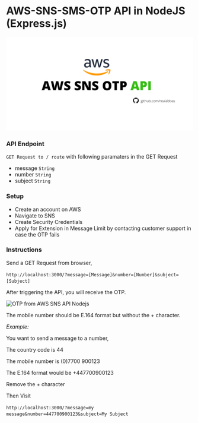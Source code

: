 # AWS-SNS-SMS-OTP API in NodeJS (Express.js)

![aws-sns-otp-api nodejs repo github](./demo/aws-sns-otp-api.png)

### API Endpoint

`GET Request to / route` with following paramaters in the GET Request

- message `String`
- number `String`
- subject `String`

### Setup
- Create an account on AWS
- Navigate to SNS
- Create Security Credentials
- Apply for Extension in Message Limit by contacting customer support in case the OTP fails

### Instructions

Send a GET Request from browser,

`http://localhost:3000/?message=[Message]&number=[Number]&subject=[Subject]`

After triggering the API, you will receive the OTP.

![OTP from AWS SNS API Nodejs](https://dev-to-uploads.s3.amazonaws.com/i/kb75txaszcmtn8g3nqzq.jpg)

The mobile number should be E.164 format but without the + character.

*Example:*

You want to send a message to a number,

The country code is 44

The mobile number is (0)7700 900123

The E.164 format would be +447700900123

Remove the + character

Then Visit 

`http://localhost:3000/?message=my message&number=447700900123&subject=My Subject`
